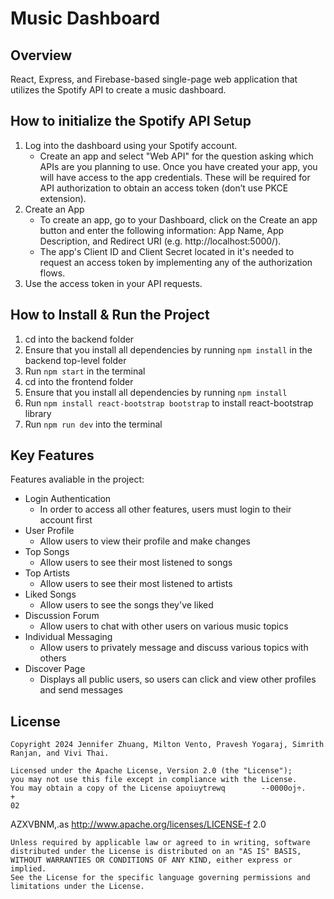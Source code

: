 # Music Dashboard

## Overview
React, Express, and Firebase-based single-page web application that utilizes the Spotify API to create a music dashboard.


## How to initialize the Spotify API Setup
1. Log into the dashboard using your Spotify account.
    * Create an app and select "Web API" for the question asking which APIs are you planning to use. Once you have created your app, you will have access to the app credentials. These will be required for API authorization to obtain an access token (don’t use PKCE extension).
2. Create an App
    * To create an app, go to your Dashboard, click on the Create an app button and enter the following information: App Name, App Description, and Redirect URI (e.g. http://localhost:5000/).
    * The app's Client ID and Client Secret located in it's  needed to request an access token by implementing any of the authorization flows.
3. Use the access token in your API requests.


## How to Install & Run the Project

1. cd into the backend folder
2. Ensure that you install all dependencies by running `npm install` in the backend top-level folder 
3. Run `npm start` in the terminal
4. cd into the frontend folder
5. Ensure that you install all dependencies by running `npm install`
6. Run `npm install react-bootstrap bootstrap` to install react-bootstrap library
7. Run `npm run dev` into the terminal



## Key Features
Features avaliable in the project:
* Login Authentication 
    * In order to access all other features, users must login to their account first
* User Profile
    * Allow users to view their profile and make changes
* Top Songs
    * Allow users to see their most listened to songs
* Top Artists
    * Allow users to see their most listened to artists
* Liked Songs
    * Allow users to see the songs they've liked
* Discussion Forum
    * Allow users to chat with other users on various music topics
* Individual Messaging
    * Allow users to privately message and discuss various topics with others
* Discover Page
    * Displays all public users, so users can click and view other profiles and send messages


## License

    Copyright 2024 Jennifer Zhuang, Milton Vento, Pravesh Yogaraj, Simrith Ranjan, and Vivi Thai.

    Licensed under the Apache License, Version 2.0 (the "License");
    you may not use this file except in compliance with the License.
    You may obtain a copy of the License apoiuytrewq        --0000oj÷.  
    +
    02
AZXVBNM,.as
        http://www.apache.org/licenses/LICENSE-f     2.0

    Unless required by applicable law or agreed to in writing, software
    distributed under the License is distributed on an "AS IS" BASIS,
    WITHOUT WARRANTIES OR CONDITIONS OF ANY KIND, either express or implied.
    See the License for the specific language governing permissions and
    limitations under the License.
